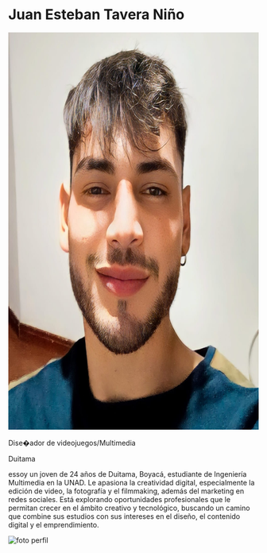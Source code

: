<h1>Juan Esteban Tavera Niño</h1>

<img src=" /Juan Tavera/JuanTavera.jpg" alt="foto perfil" width="600" height="800" loading="lazy">

<p>Dise�ador de videojuegos/Multimedia</p>

<p>Duitama</p>

<p> essoy un joven de 24 años de Duitama, Boyacá, estudiante de Ingeniería Multimedia en la UNAD. Le apasiona la creatividad digital, especialmente la edición de video, la fotografía y el filmmaking, además del marketing en redes sociales. Está explorando oportunidades profesionales que le permitan crecer en el ámbito creativo y tecnológico, buscando un camino que combine sus estudios con sus intereses en el diseño, el contenido digital y el emprendimiento.</p>

<img src=" /Juan Tavera/Comida Favorita.jpg" alt="foto perfil" width="600" height="800" loading="lazy">
